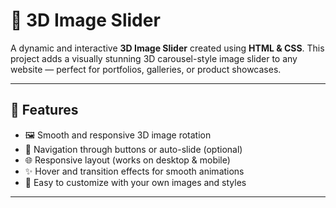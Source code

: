 # 🎠 3D Image Slider

A dynamic and interactive **3D Image Slider** created using **HTML & CSS**. This project adds a visually stunning 3D carousel-style image slider to any website — perfect for portfolios, galleries, or product showcases.

---

## 📌 Features

- 🖼 Smooth and responsive 3D image rotation
- 📍 Navigation through buttons or auto-slide (optional)
- 🌐 Responsive layout (works on desktop & mobile)
- ✨ Hover and transition effects for smooth animations
- 🎨 Easy to customize with your own images and styles

---
